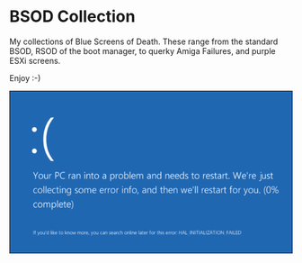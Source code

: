 # BSOD Collection
My collections of Blue Screens of Death. These range from the standard BSOD, RSOD of the boot manager, to querky Amiga Failures, and purple ESXi screens.

Enjoy :-)

![About](images/Blue-Screen-of-Death-Windows-10.png)

